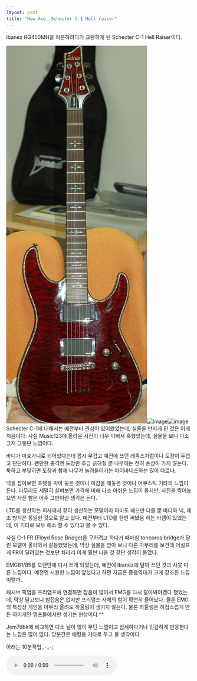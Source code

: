 ```yaml
---
layout: post
title: "New Axe..Schecter C-1 Hell raiser"
---
```


Ibanez RG450MH을 처분하려다가 교환하게 된 Schecter C-1 Hell Raiser이다.

![image](/assets/images/69d1f6a544b3af4a8f57ecc63fa1c461.png)![image](92d2e69115ec9702290dad0d39cd7393.png)![image](fac74ab00b7e7e92046600dadc173438.png)
Schecter C-1에 대해서는 예전부터 관심이 있어왔었는데, 실물을 만지게 된 것은 이게 처음이다. 사실 Music123에 올라온 사진이 너무 이뻐서 혹했었는데, 실물을 보니 다소 그저 그렇단 느낌이다.

바디가 마호가니로 되어있다는데 몹시 무겁고 예전에 쓰던 레독스처럼이나 도장이 두껍고 단단하다. 왠만한 충격엔 도장만 조금 긁혀질 뿐 나무에는 전혀 손상이 가지 않는다. 툭하고 부딪히면 도장과 함께 나무가 눌려들어가는 아이바네즈와는 많이 다르다.

넥을 잡아보면 프렛을 박아 놓은 것이나 마감을 해놓은 것이나 어쿠스틱 기타의 느낌이 든다. 마무리도 세밀히 살펴보면 가격에 비해 다소 아쉬운 느낌이 들지만, 사진을 찍어놓으면 사진 빨은 아주 그만이란 생각은 든다.

LTD를 생산하는 회사에서 같이 생산하는 모델이라 아마도 헤드만 다를 뿐 바디와 넥, 제조 방식은 동일한 것으로 알고 있다. 예전부터 LTD를 한번 써봤음 하는 바램이 있었는데, 이 기타로 모두 해소 할 수 있다고 볼 수 있다.

사실 C-1 FR (Floyd Rose Bridge)을 구하려고 하다가 때마침 tonepros bridge가 달린 모델이 올라와서 갈등했었는데, 막상 실물을 받아 보니 다른 마무리를 보건데 어설프게 FR이 달려있는 것보단 차라리 이게 훨씬 나을 것 같단 생각이 들었다.

EMG81/85를 오랜만에 다시 쓰게 되었는데, 예전에 Ibanez에 달아 쓰던 것과 사뭇 다른 느낌이다. 예전엔 시원한 느낌이 앞섰다고 하면 지금은 중음역대가 크게 강조된 느낌이랄까..

패시브 픽업을 프리앰프에 연결하면 잡음이 많아서 EMG를 다시 달아봐야겠다 했었는데, 막상 달고보니 험잡음은 없지만 프리앰프 자체의 험이 확연히 들어났다. 물론 EMG의 특성상 게인을 아무리 올려도 하울링이 생기지 않는다. 물론 하울링은 허접스럽게 만든 하이게인 앰프들에서만 생기는 현상이다.^^

Jem7dbk에 비교하면 다소 날이 많이 무딘 느낌이고 섬세하다거나 민감하게 반응한다는 느낌은 많이 없다. 당분간은 배킹용 기타로 두고 볼 생각이다.

아래는 10분작업..-_-;

<audio src="/assets/images/7d516841282148bcba68050a7b66a32b.mp3" controls preload></audio>




